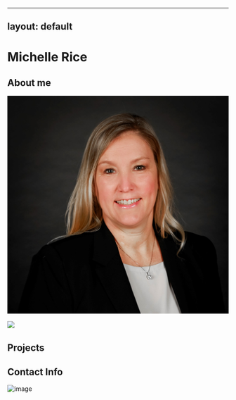
---
layout: default
---

 # Michelle Rice

## About me
![Bio_photo](/assets/images/bio-photo.jpg)

<img src="https://github.com/mlrice/mlrice.github.io/blob/main/assets/images/bio-photo.jpg">


## Projects









## Contact Info
![image](https://user-images.githubusercontent.com/36652677/139196091-fd309269-c5b3-4a74-a571-eaef7497ee9e.png)


  
